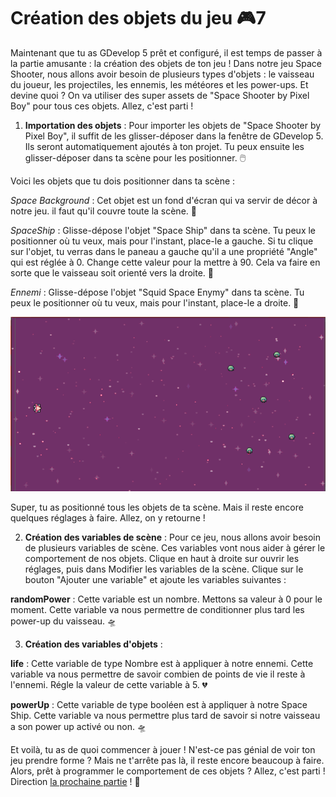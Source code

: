 # Création des objets du jeu 🎮7

Maintenant que tu as GDevelop 5 prêt et configuré, il est temps de passer à la partie amusante : la création des objets de ton jeu ! Dans notre jeu Space Shooter, nous allons avoir besoin de plusieurs types d'objets : le vaisseau du joueur, les projectiles, les ennemis, les météores et les power-ups. Et devine quoi ? On va utiliser des super assets de "Space Shooter by Pixel Boy" pour tous ces objets. Allez, c'est parti !

1. **Importation des objets** : Pour importer les objets de "Space Shooter by Pixel Boy", il suffit de les glisser-déposer dans la fenêtre de GDevelop 5. Ils seront automatiquement ajoutés à ton projet. Tu peux ensuite les glisser-déposer dans ta scène pour les positionner. 🖱️

Voici les objets que tu dois positionner dans ta scène :

_Space Background_ : Cet objet est un fond d'écran qui va servir de décor à notre jeu. il faut qu'il couvre toute la scène. 🌌

_SpaceShip_ : Glisse-dépose l'objet "Space Ship" dans ta scène. Tu peux le positionner où tu veux, mais pour l'instant, place-le a gauche. Si tu clique sur l'objet, tu verras dans le paneau a gauche qu'il a une propriété "Angle" qui est réglée à 0. Change cette valeur pour la mettre à 90. Cela va faire en sorte que le vaisseau soit orienté vers la droite. 🚀

_Ennemi_ : Glisse-dépose l'objet "Squid Space Enymy" dans ta scène. Tu peux le positionner où tu veux, mais pour l'instant, place-le a droite. 👾

![positionement](images/positionement.png)

Super, tu as positionné tous les objets de ta scène. Mais il reste encore quelques réglages à faire. Allez, on y retourne !

2. **Création des variables de scène** : Pour ce jeu, nous allons avoir besoin de plusieurs variables de scène. Ces variables vont nous aider à gérer le comportement de nos objets. Clique en haut à droite sur ouvrir les réglages, puis dans Modifier les variables de la scène. Clique sur le bouton "Ajouter une variable" et ajoute les variables suivantes :

**randomPower** : Cette variable est un nombre. Mettons sa valeur à 0 pour le moment. Cette variable va nous permettre de conditionner plus tard les power-up du vaisseau. 🛸

3. **Création des variables d'objets** :

**life** : Cette variable de type Nombre est à appliquer à notre ennemi. Cette variable va nous permettre de savoir combien de points de vie il reste à l'ennemi. Régle la valeur de cette variable à 5. 💔

**powerUp** : Cette variable de type booléen est à appliquer à notre Space Ship. Cette variable va nous permettre plus tard de savoir si notre vaisseau a son power up activé ou non. 🛸

Et voilà, tu as de quoi commencer à jouer ! N'est-ce pas génial de voir ton jeu prendre forme ? Mais ne t'arrête pas là, il reste encore beaucoup à faire. Alors, prêt à programmer le comportement de ces objets ? Allez, c'est parti ! Direction [la prochaine partie](03_programmation_comportements.md) ! 🎉
